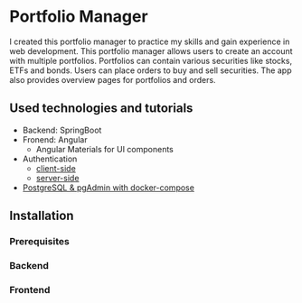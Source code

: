 # Portfolio Manager

I created this portfolio manager to practice my skills and gain experience in web development. This portfolio manager allows users to create an account with multiple portfolios. Portfolios can contain various securities like stocks, ETFs and bonds. Users can place orders to buy and sell securities. The app also provides overview pages for portfolios and orders.

## Used technologies and tutorials

- Backend: SpringBoot
- Fronend: Angular
  - Angular Materials for UI components
- Authentication
  - [client-side](https://www.bezkoder.com/angular-14-spring-boot-jwt-auth/)
  - [server-side](https://www.bezkoder.com/spring-boot-security-login-jwt/)
- [PostgreSQL & pgAdmin with docker-compose](https://github.com/khezen/compose-postgres/tree/master)

## Installation

### Prerequisites

### Backend

### Frontend
